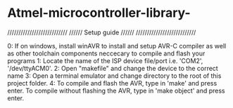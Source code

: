 # Atmel-microcontroller-library-
  ///////////////////////////
   //////  Setup guide  //////
   ///////////////////////////

   0:
   	If on windows, install winAVR to install and setup AVR-C compiler as well as other toolchain components neccecary to compile and flash your programs
	1:
		Locate the name of the ISP device file/port i.e. 'COM2', '/dev/ttyACM0'.
		2: 
			Open "makefile" and change the device to the correct name
			3:
				Open a terminal emulator and change directory to the root of this project folder.
				4:
					To compile and flash the AVR, type in 'make' and press enter. 
						To compile without flashing the AVR, type in 'make object' and press enter.
